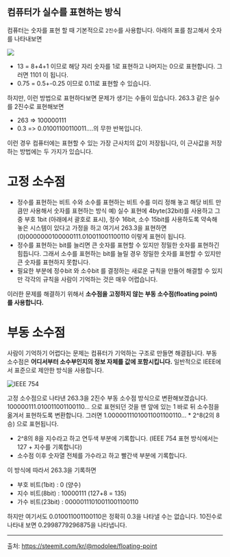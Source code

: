 
컴퓨터가 실수를 표현하는 방식
-
컴퓨터는 숫자를 표현 할 때 기본적으로 `2진수`를 사용합니다. 아래의 표를 참고해서 숫자를 나타내보면

![](https://steemitimages.com/640x0/https://steemitimages.com/DQmeKeVdmnTn5KAHD6aVk1x3ZkfWzM6XzW37efVd3rEtHxD/binary.png)

- 13 = 8+4+1 이므로 해당 자리 숫자를 1로 표현하고 나머지는 0으로 표현합니다. 그러면 1101 이 됩니다.
- 0.75 = 0.5+-0.25 이므로 0.11로 표현할 수 있습니다.

하지만, 이런 방법으로 표현하다보면 문제가 생기는 수들이 있습니다. 263.3 같은 실수를 2진수로 표현해보면 

-	263 => 100000111
-	0.3 => 0.01001100110011....의 무한 반복입니다.

이런 경우 컴퓨터에는 표현할 수 있는 가장 근사치의 값이 저장됩니다, 이 근사값을 저장하는 방법에는 두 가지가 있습니다.


고정 소수점
=
- 정수를 표현하는 비트 수와 소수를 표현하는 비트 수를 미리 정해 놓고 해당 비트 만큼만 사용해서 숫자를 표현하는 방식
예) 실수 표현에 4byte(32bit)를 사용하고 그 중 부호 1bit (아래에서 괄호로 표시), 정수 16bit, 소수 15bit를 사용하도록 약속해 놓은 시스템이 있다고 가정을 하고 여기서 263.3을 표현하면 (0)0000000100000111.010011001100110 이렇게 표현이 됩니다.
- 정수를 표현하는 bit를 늘리면 큰 숫자를 표현할 수 있지만 정밀한 숫자를 표현하긴 힘듭니다. 그래서 소수를 표현하는 bit를 늘릴 경우 정밀한 숫자를 표현할 수 있지만 큰 숫자를 표현하지 못합니다.
- 필요한 부분에 정수bit 와 소수bit 를 결정하는 새로운 규칙을 만들어 해결할 수 있지만 각각의 규칙을 사람이 기억하는 것은 매우 어렵습니다.

이러한 문제를 해결하기 위해서 **소수점을 고정하지 않는 부동 소수점(floating point)를 사용합니다.**


부동 소수점
=
사람이 기억하기 어렵다는 문제는 컴퓨터가 기억하는 구조로 만들면 해결됩니다. 
부동 소수점은 **어디서부터 소수부인지의 정보 자체를 값에 포함시킵니다.** 일반적으로 IEEE에서 표준으로 제안한 방식을 사용합니다.

![IEEE 754](https://upload.wikimedia.org/wikipedia/commons/thumb/8/88/General_floating_point_ko.svg/500px-General_floating_point_ko.svg.png)

고정 소수점으로 나타낸 263.3을 2진수 부동 소수점 방식으로 변환해보겠습니다. 100000111.010011001100110... 으로 표현되던 것을 맨 앞에 있는 1 바로 뒤 소수점을 옮겨서 표현하도록 변환합니다. 그러면 1.00000111010011001100110... * 2^8(2의 8승) 으로 표현됩니다.

- 2^8의 8을 지수라고 하고 연두색 부분에 기록합니다. (IEEE 754 표현 방식에서는 127 + 지수를 기록합니다)
- 소수점 이후 숫자열 전체를 가수라고 하고 빨간색 부분에 기록합니다. 

이 방식에 따라서 263.3을 기록하면

- 부호 비트(1bit) : 0 (양수)
- 지수 비트(8bit) : 10000111 (127+8 = 135)
- 가수 비트(23bit) : 00000111010011001100110

하지만 여기서도 0.010011001100110은 정확히 0.3을 나타낼 수는 없습니다. 10진수로 나타내 보면 0.2998779296875을 나타냅니다. 


------
출처:
https://steemit.com/kr/@modolee/floating-point
<!--stackedit_data:
eyJoaXN0b3J5IjpbLTExNTg5Mjg0MzgsLTE4MTkxMTM1MjNdfQ
==
-->